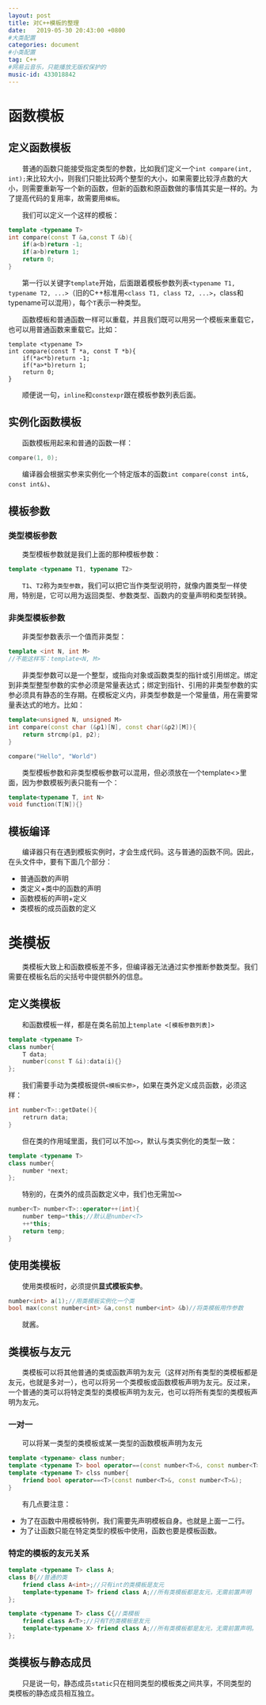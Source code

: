 ```yaml
---
layout: post
title: 对C++模板的整理
date:   2019-05-30 20:43:00 +0800
#大类配置
categories: document
#小类配置
tag: C++
#网易云音乐，只能播放无版权保护的
music-id: 433018842
---
```




# 函数模板



## 定义函数模板

&emsp;&emsp;普通的函数只能接受指定类型的参数，比如我们定义一个`int compare(int, int);`来比较大小，则我们只能比较两个整型的大小，如果需要比较浮点数的大小，则需要重新写一个新的函数，但新的函数和原函数做的事情其实是一样的。为了提高代码的复用率，故需要用`模板`。

&emsp;&emsp;我们可以定义一个这样的模板：

```c++
template <typename T>
int compare(const T &a,const T &b){
    if(a<b)return -1;
    if(a>b)return 1;
    return 0;
}
```

&emsp;&emsp;第一行以关键字`template`开始，后面跟着模板参数列表`<typename T1, typename T2, ...>`（旧的C++标准用`<class T1, class T2, ...>`，class和typename可以混用），每个`T`表示一种类型。

&emsp;&emsp;函数模板和普通函数一样可以重载，并且我们既可以用另一个模板来重载它，也可以用普通函数来重载它。比如：

```
template <typename T>
int compare(const T *a, const T *b){
    if(*a<*b)return -1;
    if(*a>*b)return 1;
    return 0;
}
```



&emsp;&emsp;顺便说一句，`inline`和`constexpr`跟在模板参数列表后面。



## 实例化函数模板

&emsp;&emsp;函数模板用起来和普通的函数一样：

```c++
compare(1, 0);
```

&emsp;&emsp;编译器会根据实参来实例化一个特定版本的函数`int compare(const int&, const int&)`、



## 模板参数

### 类型模板参数

&emsp;&emsp;类型模板参数就是我们上面的那种模板参数：

```c++
template <typename T1, typename T2>
```

&emsp;&emsp;`T1`、`T2`称为`类型参数`，我们可以把它当作类型说明符，就像内置类型一样使用，特别是，它可以用为返回类型、参数类型、函数内的变量声明和类型转换。

### 非类型模板参数

&emsp;&emsp;非类型参数表示一个值而非类型：

```c++
template <int N, int M>
//不能这样写：template<N, M>
```

&emsp;&emsp;非类型参数可以是一个整型，或指向对象或函数类型的指针或引用绑定。绑定到非类型整型参数的实参必须是常量表达式；绑定到指针、引用的非类型参数的实参必须具有静态的生存期。在模板定义内，非类型参数是一个常量值，用在需要常量表达式的地方。比如：

```c++
template<unsigned N, unsigned M>
int compare(const char (&p1)[N], const char(&p2)[M]){
    return strcmp(p1, p2);
}

compare("Hello", "World")
```

&emsp;&emsp;类型模板参数和非类型模板参数可以混用，但必须放在一个template<>里面，因为参数模板列表只能有一个：

```c++
template<typename T, int N>
void function(T[N]){}
```



## 模板编译

&emsp;&emsp;编译器只有在遇到模板实例时，才会生成代码。这与普通的函数不同。因此，在头文件中，要有下面几个部分：

* 普通函数的声明
* 类定义+类中的函数的声明
* 函数模板的声明+定义
* 类模板的成员函数的定义



# 类模板

&emsp;&emsp;类模板大致上和函数模板差不多，但编译器无法通过实参推断参数类型。我们需要在模板名后的尖括号中提供额外的信息。



## 定义类模板

&emsp;&emsp;和函数模板一样，都是在类名前加上`template <[模板参数列表]>`

```c++
template <typename T>
class number{
    T data;
    number(const T &i):data(i){}
};
```

&emsp;&emsp;我们需要手动为类模板提供`<模板实参>`，如果在类外定义成员函数，必须这样：

```c++
int number<T>::getDate(){
    retrurn data;
}
```

&emsp;&emsp;但在类的作用域里面，我们可以不加`<>`，默认与类实例化的类型一致：

```c++
template <typename T>
class number{
    number *next;
};
```

&emsp;&emsp;特别的，在类外的成员函数定义中，我们也无需加`<>`

```c++
number<T> number<T>::operator++(int){
    number temp=*this;//默认是number<T>
    ++*this;
    return temp;
}
```



## 使用类模板

&emsp;&emsp;使用类模板时，必须提供**显式模板实参**。

```c++
number<int> a(1);//用类模板实例化一个类
bool max(const number<int> &a,const number<int> &b)//将类模板用作参数
```

&emsp;&emsp;就酱。



## 类模板与友元

&emsp;&emsp;类模板可以将其他普通的类或函数声明为友元（这样对所有类型的类模板都是友元，也就是多对一），也可以将另一个类模板或函数模板声明为友元。反过来，一个普通的类可以将特定类型的类模板声明为友元，也可以将所有类型的类模板声明为友元。

### 一对一

&emsp;&emsp;可以将某一类型的类模板或某一类型的函数模板声明为友元

```c++
template <typename> class number;
template <typename T> bool operator==(const number<T>&, const number<T>&);
template <typename T> clss number{
    friend bool operator==<T>(const number<T>&, const number<T>&);
}
```

&emsp;&emsp;有几点要注意：

* 为了在函数中用模板特例，我们需要先声明模板自身。也就是上面一二行。
* 为了让函数只能在特定类型的模板中使用，函数也要是模板函数。



### 特定的模板的友元关系

```c++
template <typename T> class A;
class B{//普通的类
    friend class A<int>;//只有int的类模板是友元
    template<typename T> friend class A;//所有类模板都是友元，无需前置声明
};

template <typename T> class C{//类模板
    friend class A<T>;//只有T的类模板是友元
    template<typename X> friend class A;//所有类模板都是友元，无需前置声明。注意用了不同的模板参数X
}; 
```



## 类模板与静态成员

&emsp;&emsp;只是说一句，静态成员`static`只在相同类型的模板类之间共享，不同类型的类模板的静态成员相互独立。